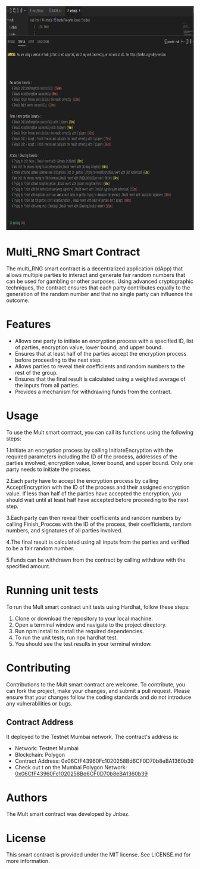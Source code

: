 
<img src="./test.png" alt="Example uintTest" width="1200" height="600">


# Multi_RNG Smart Contract
The multi_RNG smart contract is a decentralized application (dApp) that allows multiple parties to interact and generate fair random numbers that can be used for gambling or other purposes. Using advanced cryptographic techniques, the contract ensures that each party contributes equally to the generation of the random number and that no single party can influence the outcome.

# Features
- Allows one party to initiate an encryption process with a specified ID, list of parties, encryption value, lower bound, and upper bound.
- Ensures that at least half of the parties accept the encryption process before proceeding to the next step.
- Allows parties to reveal their coefficients and random numbers to the rest of the group.
- Ensures that the final result is calculated using a weighted average of the inputs from all parties.
- Provides a mechanism for withdrawing funds from the contract.

# Usage

To use the Mult smart contract, you can call its functions using the following steps:

1.Initiate an encryption process by calling InitiateEncryption with the required parameters including the ID of the process, addresses of the parties involved, encryption value, lower bound, and upper bound. Only one party needs to initiate the process.

2.Each party have to accept the encryption process by calling AcceptEncryption with the ID of the process and their assigned encryption value. If less than half of the parties have accepted the encryption, you should wait until at least half have accepted before proceeding to the next step.

3.Each party can then reveal their coefficients and random numbers by calling Finish_Procces with the ID of the process, their coefficients, random numbers, and signatures of all parties involved.

4.The final result is calculated using all inputs from the parties and verified to be a fair random number.

5.Funds can be withdrawn from the contract by calling withdraw with the specified amount.

# Running unit tests

To run the Mult smart contract unit tests using Hardhat, follow these steps:

1. Clone or download the repository to your local machine.
2. Open a terminal window and navigate to the project directory.
3. Run npm install to install the required dependencies.
4. To run the unit tests, run npx hardhat test.
5. You should see the test results in your terminal window.

# Contributing
Contributions to the Mult smart contract are welcome. To contribute, you can fork the project, make your changes, and submit a pull request. Please ensure that your changes follow the coding standards and do not introduce any vulnerabilities or bugs.

## Contract Address
It deployed to the Testnet Mumbai network. The contract's address is:

- Network: Testnet Mumbai
- Blockchain: Polygon
- Contract Address: 0x06CfF43960Fc1020258Bd6CF0D70b8eBA1360b39
- Check out t on the Mumbai Polygon Network: <a href="https://mumbai.polygonscan.com/address/0x06CfF43960Fc1020258Bd6CF0D70b8eBA1360b39">0x06CfF43960Fc1020258Bd6CF0D70b8eBA1360b39</a>

# Authors
The Mult smart contract was developed by Jnbez.

# License
This smart contract is provided under the MIT license. See LICENSE.md for more information.
